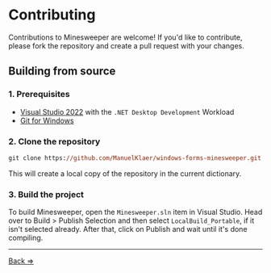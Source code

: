 # Contributing
Contributions to Minesweeper are welcome! If you'd like to contribute, please fork the repository and create a pull request with your changes.

## Building from source
### 1. Prerequisites
- [Visual Studio 2022](https://visualstudio.microsoft.com/vs/) with the `.NET Desktop Development` Workload
- [Git for Windows](https://git-scm.com/download/win)

### 2. Clone the repository
```ps
git clone https://github.com/ManuelKlaer/windows-forms-minesweeper.git
```
This will create a local copy of the repository in the current dictionary.

### 3. Build the project
To build Minesweeper, open the `Minesweeper.sln` item in Visual Studio. Head over to Build > Publish Selection and then select `LocalBuild_Portable`, if it isn't selected already. After that, click on Publish and wait until it's done compiling.

---
[Back =>](https://github.com/ManuelKlaer/windows-forms-minesweeper)
